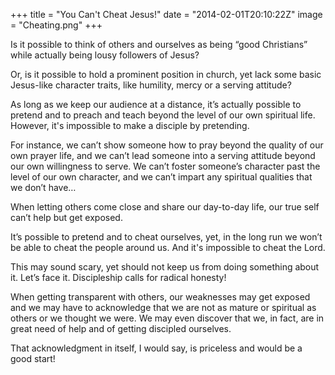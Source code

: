 +++
title = "You Can't Cheat Jesus!"
date = "2014-02-01T20:10:22Z"
image = "Cheating.png"
+++

Is it possible to think of others and ourselves as being “good Christians” while actually being lousy followers of Jesus?

Or, is it possible to hold a prominent position in church, yet lack some basic Jesus-like character traits, like humility, mercy or a serving attitude?

As long as we keep our audience at a distance, it’s actually possible to pretend and to preach and teach beyond the level of our own spiritual life. However, it's impossible to make a disciple by pretending.

For instance, we can’t show someone how to pray beyond the quality of our own prayer life, and we can’t lead someone into a serving attitude beyond our own willingness to serve. We can’t foster someone’s character past the level of our own character, and we can’t impart any spiritual qualities that we don’t have…

When letting others come close and share our day-to-day life, our true self can’t help but get exposed.

It’s possible to pretend and to cheat ourselves, yet, in the long run we won’t be able to cheat the people around us. And it's impossible to cheat the Lord.

This may sound scary, yet should not keep us from doing something about it. Let’s face it. Discipleship calls for radical honesty!

When getting transparent with others, our weaknesses may get exposed and we may have to acknowledge that we are not as mature or spiritual as others or we thought we were. We may even discover that we, in fact, are in great need of help and of getting discipled ourselves.

That acknowledgment in itself, I would say, is priceless and would be a good start!
